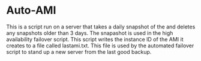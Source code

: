 # Auto-AMI

This is a script run on a server that takes a daily snapshot of the and deletes any snapshots older than 3 days. The snapashot is used in the high availability failover script. This script writes the instance ID of the AMI it creates to  a file called lastami.txt. This file is used by the automated failover script to stand up a new server from the last good backup.
